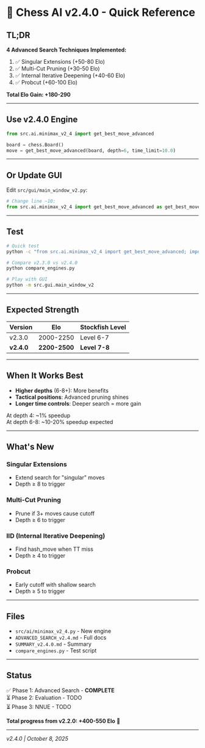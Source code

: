 # 🚀 Chess AI v2.4.0 - Quick Reference

## TL;DR

**4 Advanced Search Techniques Implemented:**

1. ✅ Singular Extensions (+50-80 Elo)
2. ✅ Multi-Cut Pruning (+30-50 Elo)
3. ✅ Internal Iterative Deepening (+40-60 Elo)
4. ✅ Probcut (+60-100 Elo)

**Total Elo Gain: +180-290**

---

## Use v2.4.0 Engine

```python
from src.ai.minimax_v2_4 import get_best_move_advanced

board = chess.Board()
move = get_best_move_advanced(board, depth=6, time_limit=10.0)
```

---

## Or Update GUI

Edit `src/gui/main_window_v2.py`:

```python
# Change line ~10:
from src.ai.minimax_v2_4 import get_best_move_advanced as get_best_move_ai
```

---

## Test

```bash
# Quick test
python -c "from src.ai.minimax_v2_4 import get_best_move_advanced; import chess; board = chess.Board(); move = get_best_move_advanced(board, depth=5, time_limit=5.0); print(f'Best: {move}')"

# Compare v2.3.0 vs v2.4.0
python compare_engines.py

# Play with GUI
python -m src.gui.main_window_v2
```

---

## Expected Strength

| Version    | Elo           | Stockfish Level |
| ---------- | ------------- | --------------- |
| v2.3.0     | 2000-2250     | Level 6-7       |
| **v2.4.0** | **2200-2500** | **Level 7-8**   |

---

## When It Works Best

- **Higher depths** (6-8+): More benefits
- **Tactical positions**: Advanced pruning shines
- **Longer time controls**: Deeper search = more gain

At depth 4: ~1% speedup  
At depth 6-8: ~10-20% speedup expected

---

## What's New

### Singular Extensions

- Extend search for "singular" moves
- Depth ≥ 8 to trigger

### Multi-Cut Pruning

- Prune if 3+ moves cause cutoff
- Depth ≥ 6 to trigger

### IID (Internal Iterative Deepening)

- Find hash_move when TT miss
- Depth ≥ 4 to trigger

### Probcut

- Early cutoff with shallow search
- Depth ≥ 5 to trigger

---

## Files

- `src/ai/minimax_v2_4.py` - New engine
- `ADVANCED_SEARCH_v2.4.md` - Full docs
- `SUMMARY_v2.4.0.md` - Summary
- `compare_engines.py` - Test script

---

## Status

✅ Phase 1: Advanced Search - **COMPLETE**  
⏳ Phase 2: Evaluation - TODO  
⏳ Phase 3: NNUE - TODO

**Total progress from v2.2.0: +400-550 Elo** 🚀

---

_v2.4.0 | October 8, 2025_
